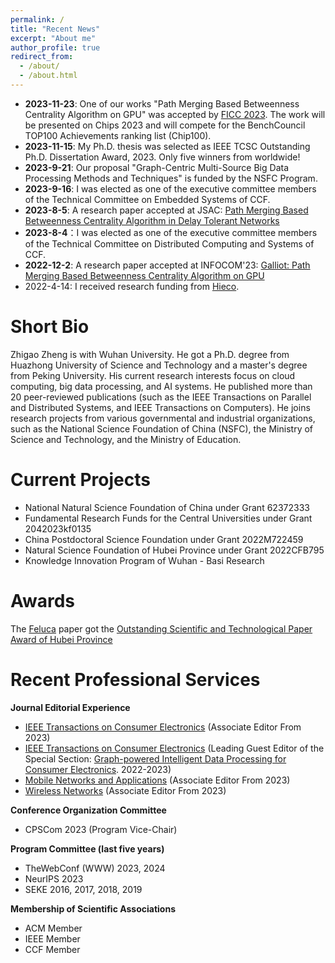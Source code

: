 ```yaml
---
permalink: /
title: "Recent News"
excerpt: "About me"
author_profile: true
redirect_from: 
  - /about/
  - /about.html
---
```


- **2023-11-23**: One of our works "Path Merging Based Betweenness Centrality Algorithm on GPU" was accepted by [FICC 2023](https://www.benchcouncil.org/ficc2023/index.html). The work will be presented on Chips 2023 and will compete for the BenchCouncil TOP100 Achievements ranking list (Chip100).
- **2023-11-15**: My Ph.D. thesis was selected as IEEE TCSC Outstanding Ph.D. Dissertation Award, 2023. Only five winners from worldwide!
- **2023-9-21**: Our proposal "Graph-Centric Multi-Source Big Data Processing Methods and Techniques" is funded by the NSFC Program.
- **2023-9-16**: I was elected as one of the executive committee members of the Technical Committee on Embedded Systems of CCF.
- **2023-8-5**: A research paper accepted at JSAC: [Path Merging Based Betweenness Centrality Algorithm in Delay Tolerant Networks
](https://ieeexplore.ieee.org/document/10269062)
- **2023-8-4**：I was elected as one of the executive committee members of the Technical Committee on Distributed Computing and Systems of CCF.
- **2022-12-2**: A research paper accepted at INFOCOM'23: [Galliot: Path Merging Based Betweenness Centrality Algorithm on GPU](https://ieeexplore.ieee.org/document/10229018/)
- 2022-4-14: I received research funding from [Hieco](https://www.hieco.com.cn/).

Short Bio
======
Zhigao Zheng is with Wuhan University. He got a Ph.D. degree from Huazhong University of Science and Technology and a master's degree from Peking University. His current research interests focus on cloud computing, big data processing, and AI systems. He published more than 20 peer-reviewed publications (such as the IEEE Transactions on Parallel and Distributed Systems, and IEEE Transactions on Computers). He joins research projects from various governmental and industrial organizations, such as the National Science Foundation of China (NSFC), the Ministry of Science and Technology, and the Ministry of Education.

Current Projects
======
- National Natural Science Foundation of China under Grant 62372333
- Fundamental Research Funds for the Central Universities under Grant 2042023kf0135
- China Postdoctoral Science Foundation under Grant 2022M722459
- Natural Science Foundation of Hubei Province under Grant 2022CFB795
- Knowledge Innovation Program of Wuhan - Basi Research

Awards
======

The [Feluca](https://ieeexplore.ieee.org/document/9162529) paper got the [Outstanding Scientific and Technological Paper Award of Hubei Province](http://www.hbkx.org.cn/news/info?newsid=70283644c11e4bd78ef83e9949d57c2f)

Recent Professional Services
======

**Journal Editorial Experience**
- [IEEE Transactions on Consumer Electronics](https://ctsoc.ieee.org/publications/ieee-transactions-on-consumer-electronics.html) (Associate Editor From 2023)
- [IEEE Transactions on Consumer Electronics](https://ctsoc.ieee.org/publications/ieee-transactions-on-consumer-electronics.html) (Leading Guest Editor of the Special Section: [Graph-powered Intelligent Data Processing for Consumer Electronics](https://ctsoc.ieee.org/images/TCE_FILES/TCE_SS_CFP_Special_Section_on_Graph-powered_Intelligent_Data_Processing_for_Consumer_final.pdf). 2022-2023)
- [Mobile Networks and Applications](https://www.springer.com/journal/11036) (Associate Editor From 2023)
- [Wireless Networks](https://www.springer.com/journal/11276) (Associate Editor From 2023)

**Conference Organization Committee**
- CPSCom 2023 (Program Vice-Chair) 

**Program Committee (last five years)**
- TheWebConf (WWW) 2023, 2024
- NeurIPS 2023
- SEKE 2016, 2017, 2018, 2019

**Membership of Scientific Associations**
- ACM Member
- IEEE Member
- CCF Member
